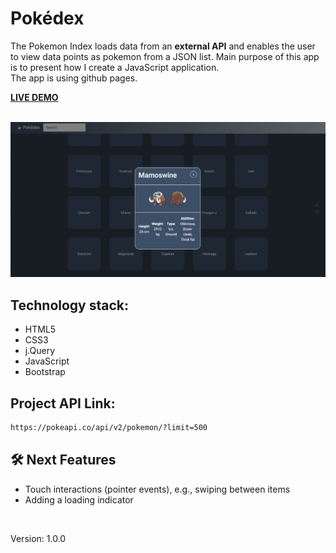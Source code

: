 # Pokédex

The Pokemon Index loads data from an <strong>external API</strong> and enables the user to view data points as pokemon from a JSON list.
Main purpose of this app is to present how I create a JavaScript application.<br>
The app is using github pages.
<br>

<strong>[LIVE DEMO](https://koola123.github.io/Pokedex-App/)</strong>

<br>

<img src="img/pokedex.png" width="800px"/>

## Technology stack:
- HTML5
- CSS3
- j.Query
- JavaScript
- Bootstrap


## Project API Link:
```html
https://pokeapi.co/api/v2/pokemon/?limit=500
```

## 🛠 Next Features
* Touch interactions (pointer events), e.g., swiping between items
* Adding a loading indicator

<br>

Version: 1.0.0

